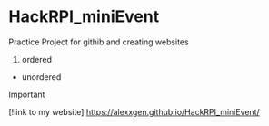 # HackRPI_miniEvent
Practice Project for githib and creating websites

1. ordered
- unordered

> [!IMPORTANT] 
> [!link to my website]
https://alexxgen.github.io/HackRPI_miniEvent/

